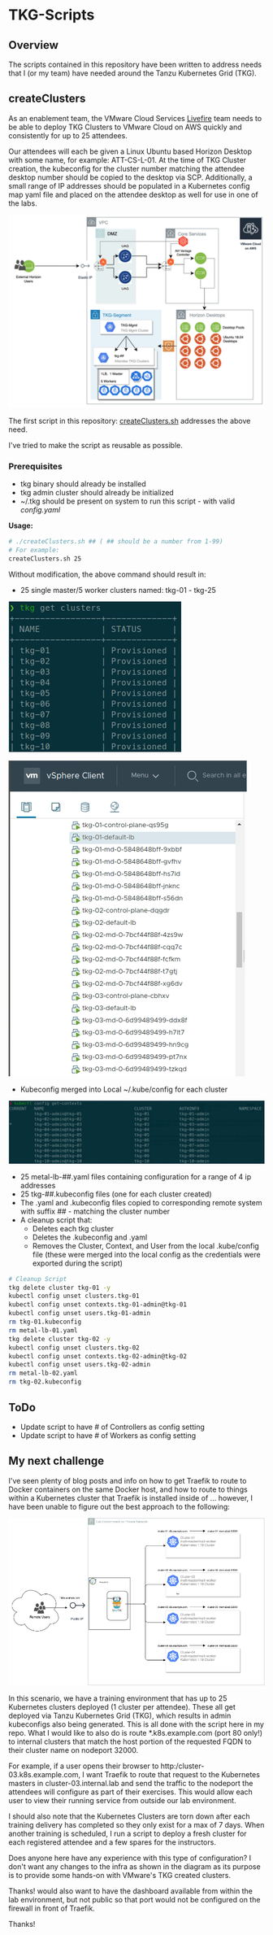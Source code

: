 # TKG-Scripts

## Overview

The scripts contained in this repository have been written to address needs that I (or my team) have needed around the Tanzu Kubernetes Grid (TKG).

## createClusters

As an enablement team, the VMware Cloud Services [Livefire](https://www.livefire.solutions) team needs to be able to deploy TKG Clusters to VMware Cloud on AWS quickly and consistently for up to 25 attendees.

Our attendees will each be given a Linux Ubuntu based Horizon Desktop with some name, for example: ATT-CS-L-01. At the time of TKG Cluster creation, the kubeconfig for the cluster number matching the attendee desktop number should be copied to the desktop via SCP. Additionally, a small range of IP addresses should be populated in a Kubernetes config map yaml file and placed on the attendee desktop as well for use in one of the labs.

![Horizon-TKG-Diagram](assets/Horizon-TKG-Diagram.png)

The first script in this repository: [createClusters.sh](https://github.com/burkeazbill/TKG-Scripts/blob/master/createClusters.sh) addresses the above need.

I've tried to make the script as reusable as possible.

### Prerequisites

- tkg binary should already be installed
- tkg admin cluster should already be initialized
- ~/.tkg should be present on system to run this script - with valid _config.yaml_

**Usage:**

```bash
# ./createClusters.sh ## ( ## should be a number from 1-99)
# For example:
createClusters.sh 25
```

Without modification, the above command should result in:

- 25 single master/5 worker clusters named: tkg-01 - tkg-25

![tkg-clusters](/assets/tkg-clusters.png)

![tkg-clusters-in-vmc-on-aws](/assets/tkg-clusters-in-vmc-on-aws.png)

- Kubeconfig merged into Local ~/.kube/config for each cluster

![tkg-kubeconfig-merged](/assets/tkg-kubeconfig-merged.png)

- 25 metal-lb-##.yaml files containing configuration for a range of 4 ip addresses
- 25 tkg-##.kubeconfig files (one for each cluster created)
- The .yaml and .kubeconfig files copied to corresponding remote system with suffix ## - matching the cluster number
- A cleanup script that:
  - Deletes each tkg cluster
  - Deletes the .kubeconfig and .yaml
  - Removes the Cluster, Context, and User from the local .kube/config file (these were merged into the local config as the credentials were exported during the script)

```bash
# Cleanup Script
tkg delete cluster tkg-01 -y
kubectl config unset clusters.tkg-01
kubectl config unset contexts.tkg-01-admin@tkg-01
kubectl config unset users.tkg-01-admin
rm tkg-01.kubeconfig
rm metal-lb-01.yaml
tkg delete cluster tkg-02 -y
kubectl config unset clusters.tkg-02
kubectl config unset contexts.tkg-02-admin@tkg-02
kubectl config unset users.tkg-02-admin
rm metal-lb-02.yaml
rm tkg-02.kubeconfig
```

## ToDo

- Update script to have # of Controllers as config setting
- Update script to have # of Workers as config setting

## My next challenge

I've seen plenty of blog posts and info on how to get Traefik to route to Docker containers on the same Docker host, and how to route to things within a Kubernetes cluster that Traefik is installed inside of ... however, I have been unable to figure out the best approach to the following:

![tkg-kubeconfig-merged](/assets/traefik-to-multiple-k8s.png)

In this scenario, we have a training environment that has up to 25 Kubernetes clusters deployed (1 cluster per attendee). These all get deployed via Tanzu Kubernetes Grid (TKG), which results in admin kubeconfigs also being generated. This is all done with the script here in my repo. What I would like to also do is route *.k8s.example.com (port 80 only!) to internal clusters that match the host portion of the requested FQDN to their cluster name on nodeport 32000.

For example, if a user opens their browser to http:/cluster-03.k8s.example.com, I want Traefik to route that request to the Kubernetes masters in cluster-03.internal.lab and send the traffic to the nodeport the attendees will configure as part of their exercises. This would allow each user to view their running service from outside our lab environment.

I should also note that the Kubernetes Clusters are torn down after each training delivery has completed so they only exist for a max of 7 days. When another training is scheduled, I run a script to deploy a fresh cluster for each registered attendee and a few spares for the instructors.

Does anyone here have any experience with this type of configuration? I don't want any changes to the infra as shown in the diagram as its purpose is to provide some hands-on with VMware's TKG created clusters.

Thanks!
would also want to have the dashboard available from within the lab environment, but not public so that port would not be configured on the firewall in front of Traefik.

Thanks!